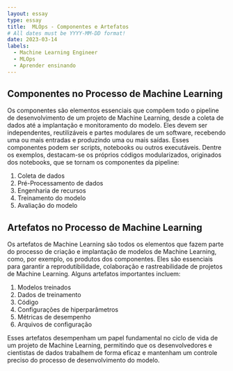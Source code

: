 ```yaml
---
layout: essay
type: essay
title:  MLOps - Componentes e Artefatos
# All dates must be YYYY-MM-DD format!
date: 2023-03-14
labels:
  - Machine Learning Engineer
  - MLOps
  - Aprender ensinando
---
```


## Componentes no Processo de Machine Learning

Os componentes são elementos essenciais que compõem todo o pipeline de desenvolvimento de um projeto de Machine Learning, desde a coleta de dados até a implantação e monitoramento do modelo. Eles devem ser independentes, reutilizáveis e partes modulares de um software, recebendo uma ou mais entradas e produzindo uma ou mais saídas. Esses componentes podem ser scripts, notebooks ou outros executáveis. Dentre os exemplos, destacam-se os próprios códigos modularizados, originados dos notebooks, que se tornam os componentes da pipeline:

1. Coleta de dados
2. Pré-Processamento de dados
3. Engenharia de recursos
4. Treinamento do modelo
5. Avaliação do modelo

## Artefatos no Processo de Machine Learning

Os artefatos de Machine Learning são todos os elementos que fazem parte do processo de criação e implantação de modelos de Machine Learning, como, por exemplo, os produtos dos componentes. Eles são essenciais para garantir a reprodutibilidade, colaboração e rastreabilidade de projetos de Machine Learning. Alguns artefatos importantes incluem:

1. Modelos treinados
2. Dados de treinamento
3. Código
4. Configurações de hiperparâmetros
5. Métricas de desempenho
6. Arquivos de configuração

Esses artefatos desempenham um papel fundamental no ciclo de vida de um projeto de Machine Learning, permitindo que os desenvolvedores e cientistas de dados trabalhem de forma eficaz e mantenham um controle preciso do processo de desenvolvimento do modelo.

